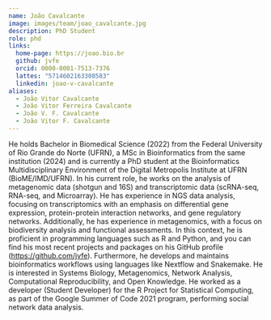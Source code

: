 ```yaml
---
name: João Cavalcante
image: images/team/joao_cavalcante.jpg
description: PhD Student
role: phd
links:
  home-page: https://joao.bio.br
  github: jvfe
  orcid: 0000-0001-7513-7376
  lattes: "5714602163308583"
  linkedin: joao-v-cavalcante
aliases:
  - João Vitor Cavalcante
  - João Vitor Ferreira Cavalcante
  - João V. F. Cavalcante
  - João Vitor F. Cavalcante
---
```


He holds Bachelor in Biomedical Science (2022) from the Federal University of Rio Grande do Norte (UFRN), a MSc in Bioinformatics from the same institution (2024) and is currently a PhD student at the Bioinformatics Multidisciplinary Environment of the Digital Metropolis Institute at UFRN (BioME/IMD/UFRN). In his current role, he works on the analysis of metagenomic data (shotgun and 16S) and transcriptomic data (scRNA-seq, RNA-seq, and Microarray). He has experience in NGS data analysis, focusing on transcriptomics with an emphasis on differential gene expression, protein-protein interaction networks, and gene regulatory networks. Additionally, he has experience in metagenomics, with a focus on biodiversity analysis and functional assessments. In this context, he is proficient in programming languages such as R and Python, and you can find his most recent projects and packages on his GitHub profile (<https://github.com/jvfe>). Furthermore, he develops and maintains bioinformatics workflows using languages like Nextflow and Snakemake. He is interested in Systems Biology, Metagenomics, Network Analysis, Computational Reproducibility, and Open Knowledge. He worked as a developer (Student Developer) for the R Project for Statistical Computing, as part of the Google Summer of Code 2021 program, performing social network data analysis.
